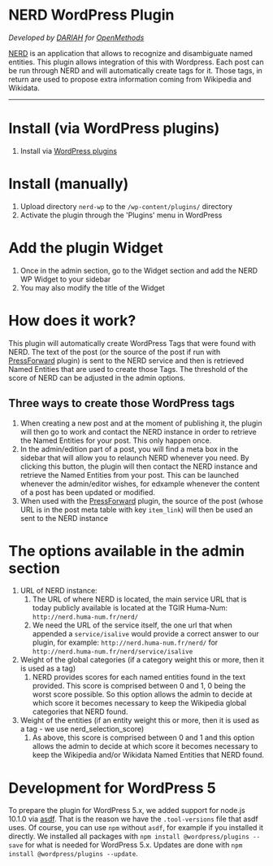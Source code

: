 # NERD WordPress Plugin

_Developed by [DARIAH](https://www.dariah.eu/) for [OpenMethods](https://openmethods.dariah.eu/)_

[NERD](https://github.com/kermitt2/entity-fishing) is an application that allows to recognize and disambiguate named entities.
This plugin allows integration of this with Wordpress. Each post can be run through NERD and will automatically create tags for it.
Those tags, in return are used to propose extra information coming from Wikipedia and Wikidata.

---

# Install (via WordPress plugins)
1. Install via [WordPress plugins](https://www.wordpress.org/plugins/nerd-wp)

# Install (manually)
1. Upload directory `nerd-wp` to the `/wp-content/plugins/` directory
1. Activate the plugin through the 'Plugins' menu in WordPress

# Add the plugin Widget
1. Once in the admin section, go to the Widget section and add the NERD WP Widget to your sidebar
1. You may also modify the title of the Widget

# How does it work?
This plugin will automatically create WordPress Tags that were found with NERD. The text of the post (or the source 
of the post if run with [PressForward](https://github.com/PressForward/pressforward/) plugin) is sent to the NERD 
service and then is retrieved Named Entities that are used to create those Tags. The threshold of the score of NERD 
can be adjusted in the admin options. 

## Three ways to create those WordPress tags
1. When creating a new post and at the moment of publishing it, the plugin will then go to work and contact the NERD 
instance in order to retrieve the Named Entities for your post. This only happen once.
1. In the admin/edition part of a post, you will find a meta box in the sidebar that will allow you to relaunch NERD
whenever you need. By clicking this button, the plugin will then contact the NERD instance and retrieve the 
Named Entities from your post. This can be launched whenever the admin/editor wishes, for edxample whenever the 
content of a post has been updated or modified.
1. When used with the [PressForward](https://github.com/PressForward/pressforward/) plugin, the source of the post 
(whose URL is in the post meta table with key `item_link`) will then be used an sent to the NERD instance

# The options available in the admin section
1. URL of NERD instance:
    1. The URL of where NERD is located, the main service URL that is today publicly available is located at 
the TGIR Huma-Num: `http://nerd.huma-num.fr/nerd/`
    1. We need the URL of the service itself, the one url that when appended a `service/isalive` would provide a 
correct answer to our plugin, for example: `http://nerd.huma-num.fr/nerd/` for
`http://nerd.huma-num.fr/nerd/service/isalive`
1. Weight of the global categories (if a category weight this or more, then it is used as a tag)
    1. NERD provides scores for each named entities found in the text provided. This score is comprised between 0 and
1, 0 being the worst score possible. So this option allows the admin to decide at which score it becomes 
necessary to keep the Wikipedia global categories that NERD found.
1. Weight of the entities (if an entity weight this or more, then it is used as a tag - we use nerd_selection_score)
    1. As above, this score is comprised between 0 and 1 and this option allows the admin to decide at which score it
becomes necessary to keep the Wikipedia and/or Wikidata Named Entities that NERD found.

# Development for WordPress 5
To prepare the plugin for WordPress 5.x, we added support for node.js 10.1.0 via [asdf](https://github.com/asdf-vm/asdf).
That is the reason we have the `.tool-versions` file that asdf uses. Of course, you can use `npm` without `asdf`, for
example if you installed it directly.
We installed all packages with `npm install @wordpress/plugins --save` for what is needed for WordPress 5.x.
Updates are done with `npm install @wordpress/plugins --update`.
